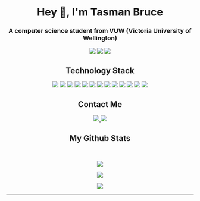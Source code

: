 <p align="center">
 <h1 align="center">Hey 👋, I'm Tasman Bruce</h1>
 <h3 align="center">A computer science student from VUW (Victoria University of Wellington)</h3>
</p align="center">

<p align="center">
 
 <img src="https://badges.pufler.dev/visits/TazBruce/TazBruce"/> 
 <img src="https://badges.pufler.dev/repos/TazBruce"/>
 <img src="https://badges.pufler.dev/commits/all/TazBruce" />

</p>

<!-- <p align="center">
Looking to start my career as an entry-level software engineer with a reputed company that aims for well-documented test-driven development. Skilled in design and integration with intuitive problem-solving skills. Proficient in Java, C#, Python, Javascript, and SQL alongside Web Frameworks such as VueJS, Angular and many more. Strong ability to translate business requirements into technical solutions. Passionate about implementing and launching new projects with a team of like-minded individuals.
</p>   -->

<h2 align="center">Technology Stack</h2>

<p align="center">
 <img src="https://img.shields.io/badge/C-00599C?style=flat-square&logo=c&logoColor=white"/>
<img src="https://img.shields.io/badge/-java-E34A86?style=flat-square&logo=java"/>
<img src="https://img.shields.io/badge/-C++-00599C?style=flat-square&logo=c"/>
<img src="https://img.shields.io/badge/-HTML5-E34F26?style=flat-square&logo=html5&logoColor=white"/>
<img src="https://img.shields.io/badge/-CSS3-1572B6?style=flat-square&logo=css3"/>
<img src="https://img.shields.io/badge/-Bootstrap-563D7C?style=flat-square&logo=bootstrap"/>
<img src="https://img.shields.io/badge/-Heroku-430098?style=flat-square&logo=heroku"/>
<img src="https://img.shields.io/badge/-JavaScript-black?style=flat-square&logo=javascript"/>
<img src="https://img.shields.io/badge/-Nodejs-black?style=flat-square&logo=Node.js"/>
<img src="https://img.shields.io/badge/-MongoDB-black?style=flat-square&logo=mongodb"/>
<img src="https://img.shields.io/badge/-MySQL-black?style=flat-square&logo=mysql"/>
<img src="https://img.shields.io/badge/-Git-black?style=flat-square&logo=git"/>
<img src="https://img.shields.io/badge/-GitHub-black?style=flat-square&logo=github"/>
</p>

<h2 align="center">Contact Me</h2>

<p align="center">
<a href="mailto: tasmanbrucework@gmail.com">
 <img src="https://img.shields.io/badge/-TazBruce-c14438?style=flat-square&logo=Gmail&logoColor=white&link=mailto:tasmanbrucework@gmail.com"/>
</a>
<a href="https://www.linkedin.com/in/tazbruce/">
 <img src="https://img.shields.io/badge/-TazBruce-blue?style=flat-square&logo=Linkedin&logoColor=white&link=https://www.linkedin.com/in/tazbruce/"/>
</a>
</p>



<h2 align="center">
  My Github Stats
</h2>
 
<br>

<p align = "center">
  <img  src = "https://github-readme-stats.vercel.app/api?username=TazBruce&show_icons=true&theme=radical&line_height=27">
</p>

<p align = "center">
   <img src = "https://github-readme-stats.vercel.app/api/top-langs/?username=TazBruce&hide=html,css,java,shaderlab,kotlin,hlsl&theme=radical">
</p>
 
<p align = "center">
 <img  src="https://github-readme-streak-stats.herokuapp.com/?user=TazBruce&show_icons=true&locale=en&layout=compact&theme=radical&line_height=0" />
</p> 
<hr>
